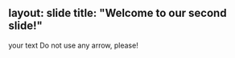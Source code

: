 
layout: slide
title: "Welcome to our second slide!"
-------------
your text
Do not use any arrow, please!
